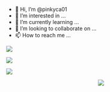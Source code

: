 - 👋 Hi, I’m @pinkyca01
- 👀 I’m interested in ...
- 🌱 I’m currently learning ...
- 💞️ I’m looking to collaborate on ...
- 📫 How to reach me ...

<!---
pinkyca01/pinkyca01 is a ✨ special ✨ repository because its `README.md` (this file) appears on your GitHub profile.
You can click the Preview link to take a look at your changes.
--->
<p align="center">

  <a href="https://github.com/pinkyca01"><img src="https://github-readme-stats.vercel.app/api?username=pinkyca01&bg_color=30,e96443,904e95&title_color=fff&text_color=fff&icon_color=fff&hide_border=true&show_icons=true" /></a>

</p>

<p align="center">

  <a href="https://github.com/pinkyca01"><img src="https://github-readme-stats.vercel.app/api/top-langs?username=pinkyca01&bg_color=30,e96443,904e95&title_color=fff&text_color=fff&hide_border=true&show_icons=true&layout=compact" /></a>

</p>

<p align="center">

  <a href="https://github.com/ryo-ma/github-profile-trophy"><img src="https://github-profile-trophy.vercel.app/?username=pinkyca01&theme=onedark" /></a>

</p>

<p align="center">

   <img src="https://github-readme-streak-stats.herokuapp.com/?user=pinkyca01" />

</p>
